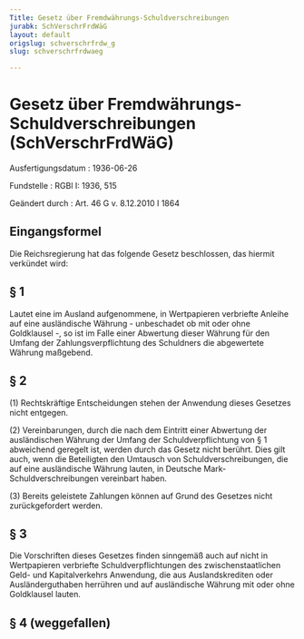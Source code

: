 ```yaml
---
Title: Gesetz über Fremdwährungs-Schuldverschreibungen
jurabk: SchVerschrFrdWäG
layout: default
origslug: schverschrfrdw_g
slug: schverschrfrdwaeg

---
```


# Gesetz über Fremdwährungs-Schuldverschreibungen (SchVerschrFrdWäG)

Ausfertigungsdatum
:   1936-06-26

Fundstelle
:   RGBl I: 1936, 515

Geändert durch
:   Art. 46 G v. 8.12.2010 I 1864



## Eingangsformel

Die Reichsregierung hat das folgende Gesetz beschlossen, das hiermit
verkündet wird:


## § 1

Lautet eine im Ausland aufgenommene, in Wertpapieren verbriefte
Anleihe auf eine ausländische Währung - unbeschadet ob mit oder ohne
Goldklausel -, so ist im Falle einer Abwertung dieser Währung für den
Umfang der Zahlungsverpflichtung des Schuldners die abgewertete
Währung maßgebend.


## § 2

(1) Rechtskräftige Entscheidungen stehen der Anwendung dieses Gesetzes
nicht entgegen.

(2) Vereinbarungen, durch die nach dem Eintritt einer Abwertung der
ausländischen Währung der Umfang der Schuldverpflichtung von § 1
abweichend geregelt ist, werden durch das Gesetz nicht berührt. Dies
gilt auch, wenn die Beteiligten den Umtausch von
Schuldverschreibungen, die auf eine ausländische Währung lauten, in
Deutsche Mark-Schuldverschreibungen vereinbart haben.

(3) Bereits geleistete Zahlungen können auf Grund des Gesetzes nicht
zurückgefordert werden.


## § 3

Die Vorschriften dieses Gesetzes finden sinngemäß auch auf nicht in
Wertpapieren verbriefte Schuldverpflichtungen des zwischenstaatlichen
Geld- und Kapitalverkehrs Anwendung, die aus Auslandskrediten oder
Ausländerguthaben herrühren und auf ausländische Währung mit oder ohne
Goldklausel lauten.


## § 4 (weggefallen)


